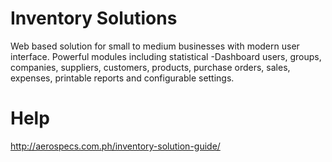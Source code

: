# Inventory Solutions

Web based solution for small to medium businesses with modern user interface. 
Powerful modules including statistical 
-Dashboard
users, groups, companies, suppliers, customers, products, purchase orders, sales, expenses, printable reports and configurable settings.

# Help
http://aerospecs.com.ph/inventory-solution-guide/
